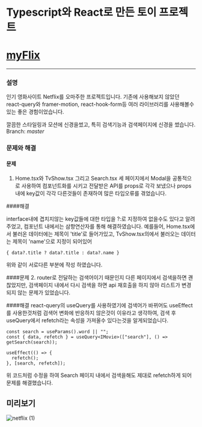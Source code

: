 # Typescript와 React로 만든 토이 프로젝트

# [myFlix](https://myflix-mindong.netlify.app/)

---

### 설명

인기 영화사이트 Netflix를 오마주한 프로젝트입니다.
기존에 사용해보지 않았던 react-query와 framer-motion, react-hook-form등 여러 라이브러리를 사용해볼수 있는 좋은 경험이었습니다.

깔끔한 스타일링과 모션에 신경을썼고, 특히 검색기능과 검색페이지에 신경을 썼습니다.
Branch: _master_

### 문제와 해결

#### 문제

1. Home.tsx와 TvShow.tsx 그리고 Search.tsx 세 페이지에서 Modal을 공통적으로 사용하여 컴포넌트화를 시키고 전달받은 API를 props로 각각 보냈으나 props내에 key값이 각각 다른것들이 존재하여 많은 타입오류를 겪었습니다.

####해결

interface내에 겹치지않는 key값들에 대한 타입을 ?:로 지정하여 없을수도 있다고 알려주었고, 컴포넌트 내에서는 삼항연산자를 통해 해결하였습니다.
예를들어, Home.tsx에서 불러온 데이터에는 제목이 'title'로 들어가있고, TvShow.tsx의에서 불러오는 데이터는 제목이 'name'으로 지정이 되어있어

```
{ data?.title ? data?.title : data?.name }
```

위와 같이 서로다른 부분에 작성 하였습니다.

####문제 2. router로 전달하는 검색어이기 때문인지 다른 페이지에서 검색을하면 괜찮았지만, 검색페이지 내에서 다시 검색을 하면 api 재호출을 하지 않아 리스트가 변경되지 않는 문제가 있었습니다.

####해결
react-query의 useQuery를 사용하였기에 검색어가 바뀌어도 useEffect를 사용한것처럼 검색어 변화에 반응하지 않은것이 이유라고 생각하여, 검색 후 useQuery에서 refetch라는 속성을 가져올수 있다는것을 알게되었습니다.

```
const search = useParams().word || "";
const { data, refetch } = useQuery<IMovie>(["search"], () => getSearch(search));

useEffect(() => {
  refetch();
}, [search, refetch]);
```

위 코드처럼 수정을 하여 Search 페이지 내에서 검색을해도 제대로 refetch하게 되어 문제를 해결했습니다.

## 미리보기

![netflix (1)](https://user-images.githubusercontent.com/73930706/236831141-28bdb726-2343-4b28-86f3-91f0edaab889.gif)
